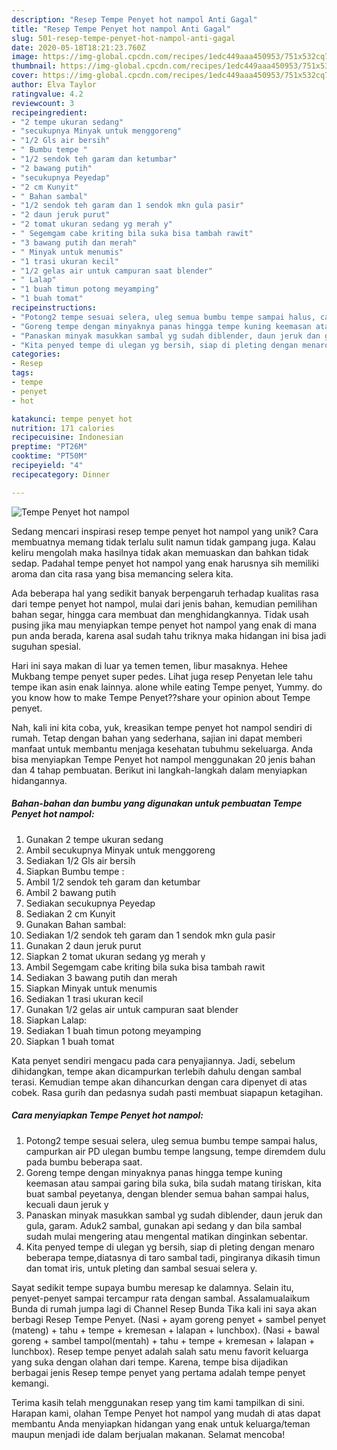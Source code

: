 ```yaml
---
description: "Resep Tempe Penyet hot nampol Anti Gagal"
title: "Resep Tempe Penyet hot nampol Anti Gagal"
slug: 501-resep-tempe-penyet-hot-nampol-anti-gagal
date: 2020-05-18T18:21:23.760Z
image: https://img-global.cpcdn.com/recipes/1edc449aaa450953/751x532cq70/tempe-penyet-hot-nampol-foto-resep-utama.jpg
thumbnail: https://img-global.cpcdn.com/recipes/1edc449aaa450953/751x532cq70/tempe-penyet-hot-nampol-foto-resep-utama.jpg
cover: https://img-global.cpcdn.com/recipes/1edc449aaa450953/751x532cq70/tempe-penyet-hot-nampol-foto-resep-utama.jpg
author: Elva Taylor
ratingvalue: 4.2
reviewcount: 3
recipeingredient:
- "2 tempe ukuran sedang"
- "secukupnya Minyak untuk menggoreng"
- "1/2 Gls air bersih"
- " Bumbu tempe "
- "1/2 sendok teh garam dan ketumbar"
- "2 bawang putih"
- "secukupnya Peyedap"
- "2 cm Kunyit"
- " Bahan sambal"
- "1/2 sendok teh garam dan 1 sendok mkn gula pasir"
- "2 daun jeruk purut"
- "2 tomat ukuran sedang yg merah y"
- " Segemgam cabe kriting bila suka bisa tambah rawit"
- "3 bawang putih dan merah"
- " Minyak untuk menumis"
- "1 trasi ukuran kecil"
- "1/2 gelas air untuk campuran saat blender"
- " Lalap"
- "1 buah timun potong meyamping"
- "1 buah tomat"
recipeinstructions:
- "Potong2 tempe sesuai selera, uleg semua bumbu tempe sampai halus, campurkan air PD ulegan bumbu tempe langsung, tempe diremdem dulu pada bumbu beberapa saat."
- "Goreng tempe dengan minyaknya panas hingga tempe kuning keemasan atau sampai garing bila suka, bila sudah matang tiriskan, kita buat sambal peyetanya, dengan blender semua bahan sampai halus, kecuali daun jeruk y"
- "Panaskan minyak masukkan sambal yg sudah diblender, daun jeruk dan gula, garam. Aduk2 sambal, gunakan api sedang y dan bila sambal sudah mulai mengering atau mengental matikan dinginkan sebentar."
- "Kita penyed tempe di ulegan yg bersih, siap di pleting dengan menaro beberapa tempe,diatasnya di taro sambal tadi, pingiranya dikasih timun dan tomat iris, untuk pleting dan sambal sesuai selera y."
categories:
- Resep
tags:
- tempe
- penyet
- hot

katakunci: tempe penyet hot 
nutrition: 171 calories
recipecuisine: Indonesian
preptime: "PT26M"
cooktime: "PT50M"
recipeyield: "4"
recipecategory: Dinner

---
```



![Tempe Penyet hot nampol](https://img-global.cpcdn.com/recipes/1edc449aaa450953/751x532cq70/tempe-penyet-hot-nampol-foto-resep-utama.jpg)

Sedang mencari inspirasi resep tempe penyet hot nampol yang unik? Cara membuatnya memang tidak terlalu sulit namun tidak gampang juga. Kalau keliru mengolah maka hasilnya tidak akan memuaskan dan bahkan tidak sedap. Padahal tempe penyet hot nampol yang enak harusnya sih memiliki aroma dan cita rasa yang bisa memancing selera kita.

Ada beberapa hal yang sedikit banyak berpengaruh terhadap kualitas rasa dari tempe penyet hot nampol, mulai dari jenis bahan, kemudian pemilihan bahan segar, hingga cara membuat dan menghidangkannya. Tidak usah pusing jika mau menyiapkan tempe penyet hot nampol yang enak di mana pun anda berada, karena asal sudah tahu triknya maka hidangan ini bisa jadi suguhan spesial.

Hari ini saya makan di luar ya temen temen, libur masaknya. Hehee Mukbang tempe penyet super pedes. Lihat juga resep Penyetan lele tahu tempe ikan asin enak lainnya. alone while eating Tempe penyet, Yummy. do you know how to make Tempe Penyet??share your opinion about Tempe penyet.


Nah, kali ini kita coba, yuk, kreasikan tempe penyet hot nampol sendiri di rumah. Tetap dengan bahan yang sederhana, sajian ini dapat memberi manfaat untuk membantu menjaga kesehatan tubuhmu sekeluarga. Anda bisa menyiapkan Tempe Penyet hot nampol menggunakan 20 jenis bahan dan 4 tahap pembuatan. Berikut ini langkah-langkah dalam menyiapkan hidangannya.

<!--inarticleads1-->

##### Bahan-bahan dan bumbu yang digunakan untuk pembuatan Tempe Penyet hot nampol:

1. Gunakan 2 tempe ukuran sedang
1. Ambil secukupnya Minyak untuk menggoreng
1. Sediakan 1/2 Gls air bersih
1. Siapkan  Bumbu tempe :
1. Ambil 1/2 sendok teh garam dan ketumbar
1. Ambil 2 bawang putih
1. Sediakan secukupnya Peyedap
1. Sediakan 2 cm Kunyit
1. Gunakan  Bahan sambal:
1. Sediakan 1/2 sendok teh garam dan 1 sendok mkn gula pasir
1. Gunakan 2 daun jeruk purut
1. Siapkan 2 tomat ukuran sedang yg merah y
1. Ambil  Segemgam cabe kriting bila suka bisa tambah rawit
1. Sediakan 3 bawang putih dan merah
1. Siapkan  Minyak untuk menumis
1. Sediakan 1 trasi ukuran kecil
1. Gunakan 1/2 gelas air untuk campuran saat blender
1. Siapkan  Lalap:
1. Sediakan 1 buah timun potong meyamping
1. Siapkan 1 buah tomat


Kata penyet sendiri mengacu pada cara penyajiannya. Jadi, sebelum dihidangkan, tempe akan dicampurkan terlebih dahulu dengan sambal terasi. Kemudian tempe akan dihancurkan dengan cara dipenyet di atas cobek. Rasa gurih dan pedasnya sudah pasti membuat siapapun ketagihan. 

<!--inarticleads2-->

##### Cara menyiapkan Tempe Penyet hot nampol:

1. Potong2 tempe sesuai selera, uleg semua bumbu tempe sampai halus, campurkan air PD ulegan bumbu tempe langsung, tempe diremdem dulu pada bumbu beberapa saat.
1. Goreng tempe dengan minyaknya panas hingga tempe kuning keemasan atau sampai garing bila suka, bila sudah matang tiriskan, kita buat sambal peyetanya, dengan blender semua bahan sampai halus, kecuali daun jeruk y
1. Panaskan minyak masukkan sambal yg sudah diblender, daun jeruk dan gula, garam. Aduk2 sambal, gunakan api sedang y dan bila sambal sudah mulai mengering atau mengental matikan dinginkan sebentar.
1. Kita penyed tempe di ulegan yg bersih, siap di pleting dengan menaro beberapa tempe,diatasnya di taro sambal tadi, pingiranya dikasih timun dan tomat iris, untuk pleting dan sambal sesuai selera y.


Sayat sedikit tempe supaya bumbu meresap ke dalamnya. Selain itu, penyet-penyet sampai tercampur rata dengan sambal. Assalamualaikum Bunda di rumah jumpa lagi di Channel Resep Bunda Tika kali ini saya akan berbagi Resep Tempe Penyet. (Nasi + ayam goreng penyet + sambel penyet (mateng) + tahu + tempe + kremesan + lalapan + lunchbox). (Nasi + bawal goreng + sambel tampol(mentah) + tahu + tempe + kremesan + lalapan + lunchbox). Resep tempe penyet adalah salah satu menu favorit keluarga yang suka dengan olahan dari tempe. Karena, tempe bisa dijadikan berbagai jenis Resep tempe penyet yang pertama adalah tempe penyet kemangi. 

Terima kasih telah menggunakan resep yang tim kami tampilkan di sini. Harapan kami, olahan Tempe Penyet hot nampol yang mudah di atas dapat membantu Anda menyiapkan hidangan yang enak untuk keluarga/teman maupun menjadi ide dalam berjualan makanan. Selamat mencoba!
